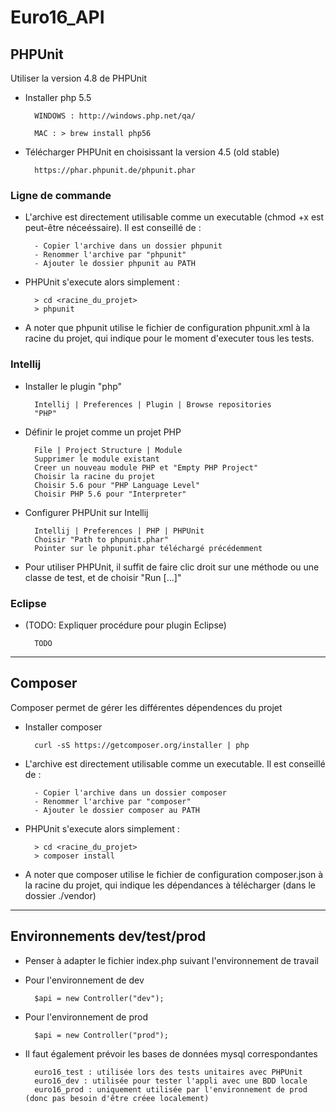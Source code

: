 # Euro16_API



## PHPUnit

Utiliser la version 4.8 de PHPUnit

- Installer php 5.5

        WINDOWS : http://windows.php.net/qa/
    
        MAC : > brew install php56
    
- Télécharger PHPUnit en choisissant la version 4.5 (old stable)

        https://phar.phpunit.de/phpunit.phar

### Ligne de commande 
    
- L'archive est directement utilisable comme un executable (chmod +x est peut-être néceéssaire). Il est conseillé de :
        
        - Copier l'archive dans un dossier phpunit
        - Renommer l'archive par "phpunit"
        - Ajouter le dossier phpunit au PATH

- PHPUnit s'execute alors simplement :

        > cd <racine_du_projet>
        > phpunit
        
- A noter que phpunit utilise le fichier de configuration phpunit.xml à la racine du projet, qui indique pour le moment d'executer tous les tests.



### Intellij
    
- Installer le plugin "php"

        Intellij | Preferences | Plugin | Browse repositories
        "PHP"

- Définir le projet comme un projet PHP

        File | Project Structure | Module
        Supprimer le module existant
        Creer un nouveau module PHP et "Empty PHP Project"
        Choisir la racine du projet
        Choisir 5.6 pour "PHP Language Level"
        Choisir PHP 5.6 pour "Interpreter"
        
- Configurer PHPUnit sur Intellij

        Intellij | Preferences | PHP | PHPUnit
        Choisir "Path to phpunit.phar"
        Pointer sur le phpunit.phar téléchargé précédemment
        
- Pour utiliser PHPUnit, il suffit de faire clic droit sur une méthode ou une classe de test, et de choisir "Run [...]"
         

### Eclipse

- (TODO: Expliquer procédure pour plugin Eclipse)

        TODO
    
***

## Composer

Composer permet de gérer les différentes dépendences du projet

- Installer composer

        curl -sS https://getcomposer.org/installer | php
        
- L'archive est directement utilisable comme un executable. Il est conseillé de :

        - Copier l'archive dans un dossier composer
        - Renommer l'archive par "composer"
        - Ajouter le dossier composer au PATH
        
- PHPUnit s'execute alors simplement :

        > cd <racine_du_projet>
        > composer install
        
- A noter que composer utilise le fichier de configuration composer.json à la racine du projet, qui indique les dépendances à télécharger (dans le dossier ./vendor)

***

## Environnements dev/test/prod

- Penser à adapter le fichier index.php suivant l'environnement de travail

- Pour l'environnement de dev

        $api = new Controller("dev");
        
- Pour l'environnement de prod

        $api = new Controller("prod");
        
- Il faut également prévoir les bases de données mysql correspondantes 

        euro16_test : utilisée lors des tests unitaires avec PHPUnit
        euro16_dev : utilisée pour tester l'appli avec une BDD locale
        euro16_prod : uniquement utilisée par l'environnement de prod (donc pas besoin d'être créee localement)